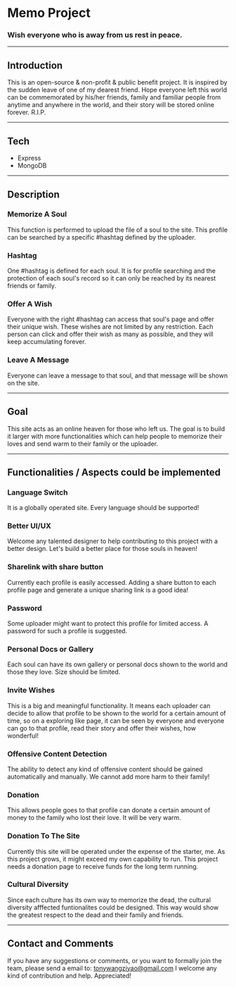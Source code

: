 # Memo Project
### Wish everyone who is away from us rest in peace.
----------------------------------------------
## Introduction
This is an open-source & non-profit & public benefit project. It is inspired by the sudden leave of one of my dearest friend. Hope everyone left this world can be commemorated by his/her friends, family and familiar people from anytime and anywhere in the world, and their story will be stored online forever. R.I.P.

-----------------------
## Tech
- Express
- MongoDB
-----------------------
## Description
### Memorize A Soul
This function is performed to upload the file of a soul to the site. This profile can be searched by a specific #hashtag defined by the uploader.

### Hashtag
One #hashtag is defined for each soul. It is for profile searching and the protection of each soul's record so it can only be reached by its nearest friends or family.

### Offer A Wish
Everyone with the right #hashtag can access that soul's page and offer their unique wish. These wishes are not limited by any restriction. Each person can click and offer their wish as many as possible, and they will keep accumulating forever.

### Leave A Message
Everyone can leave a message to that soul, and that message will be shown on the site.

-----------------------
## Goal
This site acts as an online heaven for those who left us. The goal is to build it larger with more functionalities which can help people to memorize their loves and send warm to their family or the uploader.

-----------------------
## Functionalities / Aspects could be implemented
### Language Switch
It is a globally operated site. Every language should be supported!

### Better UI/UX
Welcome any talented designer to help contributing to this project with a better design. Let's build a better place for those souls in heaven!

### Sharelink with share button
Currently each profile is easily accessed. Adding a share button to each profile page and generate a unique sharing link is a good idea!

### Password
Some uploader might want to protect this profile for limited access. A password for such a profile is suggested.

### Personal Docs or Gallery
Each soul can have its own gallery or personal docs shown to the world and those they love. Size should be limited.

### Invite Wishes
This is a big and meaningful functionality. It means each uploader can decide to allow that profile to be shown to the world for a certain amount of time, so on a exploring like page, it can be seen by everyone and everyone can go to that profile, read their story and offer their wishes, how wonderful!

### Offensive Content Detection
The ability to detect any kind of offensive content should be gained automatically and manually. We cannot add more harm to their family!

### Donation
This allows people goes to that profile can donate a certain amount of money to the family who lost their love. It will be very warm.

### Donation To The Site
Currently this site will be operated under the expense of the starter, me. As this project grows, it might exceed my own capability to run. This project needs a donation page to receive funds for the long term running.

### Cultural Diversity
Since each culture has its own way to memorize the dead, the cultural diversity afffected funtionalites could be designed. This way would show the greatest respect to the dead and their family and friends.

-----------------------
## Contact and Comments
If you have any suggestions or comments, or you want to formally join the team, please send a email to: tonywangziyao@gmail.com
I welcome any kind of contribution and help. Appreciated!
